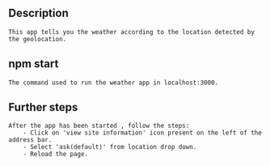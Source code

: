 ## Description
    This app tells you the weather according to the location detected by the geolocation.

## npm start
    The command used to run the weather app in localhost:3000.

## Further steps
    After the app has been started , follow the steps:
        - Click on 'view site information' icon present on the left of the address bar.
        - Select 'ask(default)' from location drop down.
        - Reload the page.